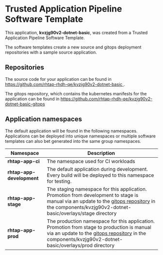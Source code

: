 # Trusted Application Pipeline Software Template

This application, **kvzjg90v2-dotnet-basic**, was created from a Trusted Application Pipeline Software Template.

The software templates create a new source and gitops deployment repositories with a sample source application. 

## Repositories

The source code for your application can be found in [https://github.com/rhtap-rhdh-qe/kvzjg90v2-dotnet-basic ](https://github.com/rhtap-rhdh-qe/kvzjg90v2-dotnet-basic ).
 
The gitops repository, which contains the kubernetes manifests for the application can be found in 
[https://github.com/rhtap-rhdh-qe/kvzjg90v2-dotnet-basic-gitops ](https://github.com/rhtap-rhdh-qe/kvzjg90v2-dotnet-basic-gitops ) 

## Application namespaces 

The default application will be found in the following namespaces. Applications can be deployed into unique namespaces or multiple software templates can also bet generated into the same group namespaces.  

|  Namespace   |  Description   |  
| -------- | -------- |
| **rhtap-app-ci** | The namespace used for CI workloads |
| **rhtap-app-development** | The default application during development. Every build will be deployed to this namespace for testing. |
| **rhtap-app-stage** | The staging namespace for this application. Promotion from development to stage is manual via an update to the [gitops repository](https://github.com/rhtap-rhdh-qe/kvzjg90v2-dotnet-basic-gitops ) in the components/kvzjg90v2-dotnet-basic/overlays/stage directory |
| **rhtap-app-prod** | The production namespace for this application. Promotion from stage to production is manual via an update to the [gitops repository](https://github.com/rhtap-rhdh-qe/kvzjg90v2-dotnet-basic-gitops ) in the components/kvzjg90v2-dotnet-basic/overlays/prod directory |